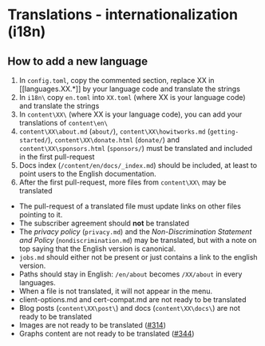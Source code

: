 
# Translations - internationalization (i18n)

## How to add a new language

1. In `config.toml`, copy the commented section, replace XX in [[languages.XX.*]] by your language code and translate the strings
2. In `i18n\` copy `en.toml` into `XX.toml` (where XX is your language code) and translate the strings
3. In `content\XX\` (where XX is your language code), you can add your translations of `content\en\`
4.  `content\XX\about.md` (`about/`), `content\XX\howitworks.md` (`getting-started/`), `content\XX\donate.html` (`donate/`) and `content\XX\sponsors.html` (`sponsors/`) must be translated and included in the first pull-request
5. Docs index (`/content/en/docs/_index.md`) should be included, at least to point users to the English documentation.
6. After the first pull-request, more files from `content\XX\` may be translated

* The pull-request of a translated file must update links on other files pointing to it.
* The subscriber agreement should **not** be translated 
* The *privacy policy* (`privacy.md`) and the *Non-Discrimination Statement and Policy* (`nondiscrimination.md`) may be translated, but with a note on top saying that the English version is canonical.
* `jobs.md` should either not be present or just contains a link to the english version.
* Paths should stay in English: `/en/about` becomes `/XX/about` in every languages.
* When a file is not translated, it will not appear in the menu.
* client-options.md and cert-compat.md are not ready to be translated
* Blog posts (`content\XX\post\`) and docs (`content\XX\docs\`) are not ready to be translated
* Images are not ready to be translated ([#314](https://github.com/letsencrypt/website/issues/314))
* Graphs content are not ready to be translated ([#344](https://github.com/letsencrypt/website/issues/344))

